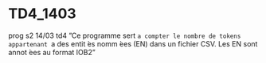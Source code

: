 # TD4_1403
prog s2 14/03 td4
”Ce programme sert `a compter le nombre de tokens appartenant `a des entit ́es nomm ́ees (EN) dans un fichier CSV. Les EN sont annot ́ees au format IOB2”